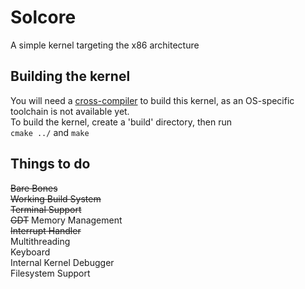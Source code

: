 # Solcore
A simple kernel targeting the x86 architecture

## Building the kernel
You will need a [cross-compiler](https://wiki.osdev.org/GCC_Cross-Compiler) to build this kernel, as an OS-specific toolchain is not available yet.  
To build the kernel, create a 'build' directory, then run  
`cmake ../` and `make`
  

## Things to do
~~Bare Bones~~  
~~Working Build System~~  
~~Terminal Support~~  
~~GDT~~
Memory Management  
~~Interrupt Handler~~        
Multithreading  
Keyboard  
Internal Kernel Debugger  
Filesystem Support  



